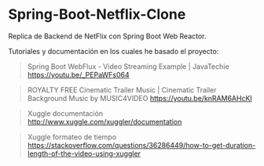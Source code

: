 # Spring-Boot-Netflix-Clone

Replica de Backend de NetFlix con Spring Boot Web Reactor.

Tutoriales y documentación en los cuales he basado el proyecto:

>Spring Boot WebFlux - Video Streaming Example | JavaTechie 
https://youtu.be/_PEPaWFs064 

>ROYALTY FREE Cinematic Trailer Music | Cinematic Trailer Background Music by MUSIC4VIDEO
https://youtu.be/knRAM6AHcKI

>Xuggle documentación http://www.xuggle.com/xuggler/documentation

>Xuggle formateo de tiempo https://stackoverflow.com/questions/36286449/how-to-get-duration-length-of-the-video-using-xuggler